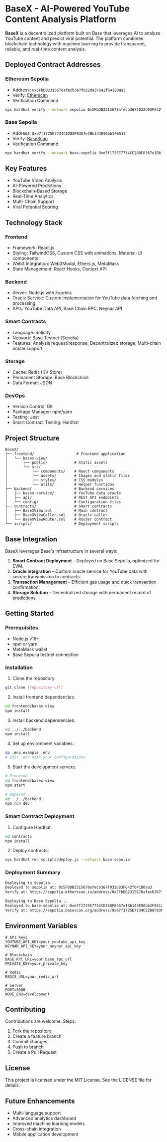 
# BaseX - AI-Powered YouTube Content Analysis Platform

**BaseX** is a decentralized platform built on Base that leverages AI to analyze YouTube content and predict viral potential. The platform combines blockchain technology with machine learning to provide transparent, reliable, and real-time content analysis.

## Deployed Contract Addresses

### Ethereum Sepolia

* Address: `0x5FbDB2315678afecb367f032d93F642f64180aa3`
* Verify: [Etherscan](https://sepolia.etherscan.io/address/0x5FbDB2315678afecb367f032d93F642f64180aa3)
* Verification Command:

```bash
npx hardhat verify --network sepolia 0x5FbDB2315678afecb367f032d93F642f64180aa3
```

### Base Sepolia

* Address: `0xe7f1725E7734CE288F8367e1Bb143E90bb3F0512`
* Verify: [BaseScan](https://sepolia.basescan.org/address/0xe7f1725E7734CE288F8367e1Bb143E90bb3F0512)
* Verification Command:

```bash
npx hardhat verify --network base-sepolia 0xe7f1725E7734CE288F8367e1Bb143E90bb3F0512
```

## Key Features

* YouTube Video Analysis
* AI-Powered Predictions
* Blockchain-Based Storage
* Real-Time Analytics
* Multi-Chain Support
* Viral Potential Scoring

## Technology Stack

### Frontend

* Framework: React.js
* Styling: TailwindCSS, Custom CSS with animations, Material-UI components
* Web3 Integration: Web3Modal, Ethers.js, MetaMask
* State Management: React Hooks, Context API

### Backend

* Server: Node.js with Express
* Oracle Service: Custom implementation for YouTube data fetching and processing
* APIs: YouTube Data API, Base Chain RPC, Neynar API

### Smart Contracts

* Language: Solidity
* Network: Base Testnet (Sepolia)
* Features: Analysis request/response, Decentralized storage, Multi-chain oracle support

### Storage

* Cache: Redis (KV Store)
* Permanent Storage: Base Blockchain
* Data Format: JSON

### DevOps

* Version Control: Git
* Package Manager: npm/yarn
* Testing: Jest
* Smart Contract Testing: Hardhat

## Project Structure

```
BaseX/
├── frontend/                   # Frontend application
│   └── basex-view/
│       ├── public/            # Static assets
│       └── src/
│           ├── components/    # React components
│           ├── assets/        # Images and static files
│           ├── styles/        # CSS modules
│           └── utils/         # Helper functions
├── backend/                   # Backend services
│   ├── basex-service/         # YouTube data oracle
│   ├── api/                   # REST API endpoints
│   └── config/                # Configuration files
├── contracts/                 # Smart contracts
│   ├── BaseXView.sol          # Main contract
│   ├── BaseXViewCaller.sol    # Oracle caller
│   └── BaseXViewRouter.sol    # Router contract
└── scripts/                   # Deployment scripts
```

## Base Integration

BaseX leverages Base's infrastructure in several ways:

1. **Smart Contract Deployment** – Deployed on Base Sepolia, optimized for EVM.
2. **Oracle Integration** – Custom oracle service for YouTube data with secure transmission to contracts.
3. **Transaction Management** – Efficient gas usage and quick transaction confirmation.
4. **Storage Solution** – Decentralized storage with permanent record of predictions.

## Getting Started

### Prerequisites

* Node.js v16+
* npm or yarn
* MetaMask wallet
* Base Sepolia testnet connection

### Installation

1. Clone the repository:

```bash
git clone [repository-url]
```

2. Install frontend dependencies:

```bash
cd frontend/basex-view
npm install
```

3. Install backend dependencies:

```bash
cd ../../backend
npm install
```

4. Set up environment variables:

```bash
cp .env.example .env
# Edit .env with your configurations
```

5. Start the development servers:

```bash
# Frontend
cd frontend/basex-view
npm start

# Backend
cd ../../backend
npm run dev
```

### Smart Contract Deployment

1. Configure Hardhat:

```bash
cd contracts
npm install
```

2. Deploy contracts:

```bash
npx hardhat run scripts/deploy.js --network base-sepolia
```

### Deployment Summary

```bash
Deploying to Sepolia...
Deployed to sepolia at: 0x5FbDB2315678afecb367f032d93F642f64180aa3
Verify at: https://sepolia.etherscan.io/address/0x5FbDB2315678afecb367f032d93F642f64180aa3

Deploying to Base Sepolia...
Deployed to base-sepolia at: 0xe7f1725E7734CE288F8367e1Bb143E90bb3F0512
Verify at: https://sepolia.basescan.org/address/0xe7f1725E7734CE288F8367e1Bb143E90bb3F0512
```

## Environment Variables

```env
# API Keys
YOUTUBE_API_KEY=your_youtube_api_key
NEYNAR_API_KEY=your_neynar_api_key

# Blockchain
BASE_RPC_URL=your_base_rpc_url
PRIVATE_KEY=your_private_key

# Redis
REDIS_URL=your_redis_url

# Server
PORT=3000
NODE_ENV=development
```

## Contributing

Contributions are welcome. Steps:

1. Fork the repository
2. Create a feature branch
3. Commit changes
4. Push to branch
5. Create a Pull Request

## License

This project is licensed under the MIT License. See the LICENSE file for details.

## Future Enhancements

* Multi-language support
* Advanced analytics dashboard
* Improved machine learning models
* Cross-chain integration
* Mobile application development


